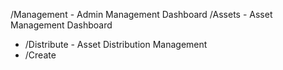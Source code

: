 /Management                 - Admin Management Dashboard
/Assets                     - Asset Management Dashboard
- /Distribute               - Asset Distribution Management
- /Create                   